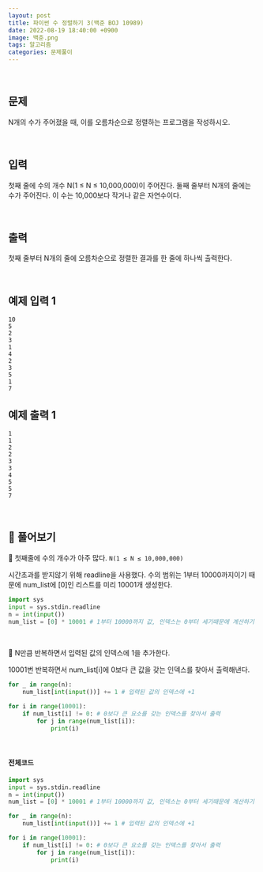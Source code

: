 ```yaml
---
layout: post
title: 파이썬 수 정렬하기 3(백준 BOJ 10989) 
date: 2022-08-19 18:40:00 +0900
image: 백준.png
tags: 알고리즘
categories: 문제풀이
---
```


<br>

## 문제

N개의 수가 주어졌을 때, 이를 오름차순으로 정렬하는 프로그램을 작성하시오.

<br>

## 입력

첫째 줄에 수의 개수 N(1 ≤ N ≤ 10,000,000)이 주어진다. 둘째 줄부터 N개의 줄에는 수가 주어진다. 이 수는 10,000보다 작거나 같은 자연수이다.

<br>

## 출력

첫째 줄부터 N개의 줄에 오름차순으로 정렬한 결과를 한 줄에 하나씩 출력한다.

<br>

## 예제 입력 1 

```
10
5
2
3
1
4
2
3
5
1
7
```

## 예제 출력 1

```
1
1
2
2
3
3
4
5
5
7
```

<br>

## 📝 풀어보기

📌 첫째줄에 수의 개수가 아주 많다. `N(1 ≤ N ≤ 10,000,000)`

시간초과를 받지않기 위해 readline을 사용했다. 수의 범위는 1부터 10000까지이기 때문에 num_list에 [0]인 리스트를 미리 10001개 생성한다.

``` python
import sys
input = sys.stdin.readline
n = int(input())
num_list = [0] * 10001 # 1부터 10000까지 값, 인덱스는 0부터 세기때문에 계산하기 편하게 10001
```

<br>

📌 N만큼 반복하면서 입력된 값의 인덱스에 1을 추가한다.

10001번 반복하면서 num_list[i]에 0보다 큰 값을 갖는 인덱스를 찾아서 출력해낸다.

``` python
for _ in range(n):
    num_list[int(input())] += 1 # 입력된 값의 인덱스에 +1

for i in range(10001):
    if num_list[i] != 0: # 0보다 큰 요소를 갖는 인덱스를 찾아서 출력
        for j in range(num_list[i]):
            print(i)
```

<br>

#### 전체코드

``` python
import sys
input = sys.stdin.readline
n = int(input())
num_list = [0] * 10001 # 1부터 10000까지 값, 인덱스는 0부터 세기때문에 계산하기 편하게 10001

for _ in range(n):
    num_list[int(input())] += 1 # 입력된 값의 인덱스에 +1

for i in range(10001):
    if num_list[i] != 0: # 0보다 큰 요소를 갖는 인덱스를 찾아서 출력
        for j in range(num_list[i]):
            print(i)
```

